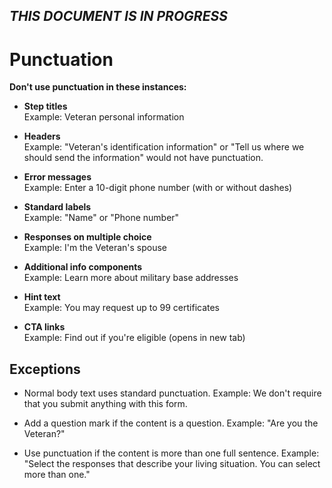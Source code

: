## _THIS DOCUMENT IS IN PROGRESS_

# Punctuation   
 
**Don't use punctuation in these instances:**

* **Step titles**  
Example: Veteran personal information

* **Headers**  
Example: "Veteran's identification information" or "Tell us where we should send the information" would not have punctuation.

* **Error messages**   
Example: Enter a 10-digit phone number (with or without dashes)

* **Standard labels**   
Example: "Name" or "Phone number"

* **Responses on multiple choice**   
Example: I'm the Veteran's spouse

* **Additional info components**  
Example: Learn more about military base addresses

* **Hint text**  
Example: You may request up to 99 certificates

* **CTA links**   
Example: Find out if you're eligible (opens in new tab)

## Exceptions

* Normal body text uses standard punctuation.
Example: We don't require that you submit anything with this form.

* Add a question mark if the content is a question. 
Example: "Are you the Veteran?" 

* Use punctuation if the content is more than one full sentence. 
Example: "Select the responses that describe your living situation. You can select more than one."

